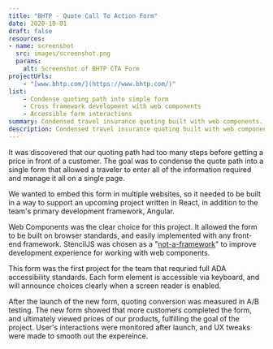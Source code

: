 ```yaml
---
title: "BHTP - Quote Call To Action Form"
date: 2020-10-01
draft: false
resources:
- name: screenshot
  src: images/screenshot.png
  params:
    alt: Screenshot of BHTP CTA Form
projectUrls:
    - "[www.bhtp.com/](https://www.bhtp.com/)"
list:
    - Condense quoting path into simple form
    - Cross framework development with web components
    - Accessible form interactions
summary: Condensed travel insurance quoting built with web components.
description: Condensed travel insurance quoting built with web components.
---
```


It was discovered that our quoting path had too many steps before getting a 
price in front of a customer. The goal was to condense the quote path into a single
form that allowed a traveler to enter all of the information required and manage it 
all on a single page.

We wanted to embed this form in multiple websites, so it needed to be built in 
a way to support an upcoming project written in React, in addition to the 
team's primary development framework, Angular.

Web Components was the clear choice for this project. It allowed the form to be 
built on browser standards, and easily implemented with any front-end framework.
StencilJS was chosen as a "[not-a-framework](https://stenciljs.com/docs/faq#is-stencil-a-framework)" 
to improve development experience for working with web components.

This form was the first project for the team that requried full ADA accessibility standards.
Each form element is accessible via keyboard, and will announce choices clearly when a
screen reader is enabled.

After the launch of the new form, quoting conversion was measured in A/B testing. 
The new form showed that more customers completed the form, and ultimately viewed prices 
of our products, fulfilling the goal of the project. User's interactions were monitored 
after launch, and UX tweaks were made to smooth out the expereince.